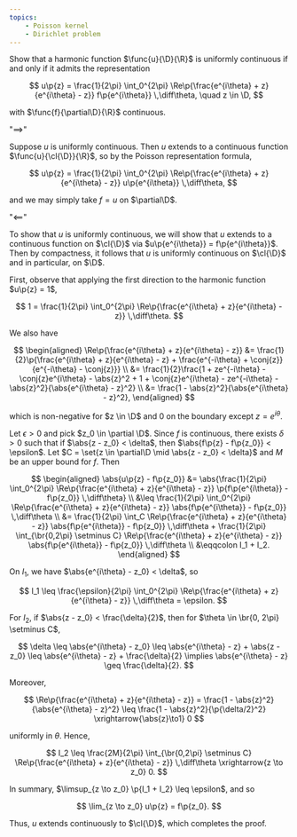 ```yaml
---
topics:
    - Poisson kernel
    - Dirichlet problem
---
```


<problem>

Show that a harmonic function $\func{u}{\D}{\R}$ is uniformly continuous if and only if it admits the representation

$$
u\p{z} = \frac{1}{2\pi} \int_0^{2\pi} \Re\p{\frac{e^{i\theta} + z}{e^{i\theta} - z}} f\p{e^{i\theta}} \,\diff\theta, \quad z \in \D,
$$

with $\func{f}{\partial\D}{\R}$ continuous.

</problem>

<solution>

"$\implies$"

Suppose $u$ is uniformly continuous. Then $u$ extends to a continuous function $\func{u}{\cl{\D}}{\R}$, so by the Poisson representation formula,

$$
u\p{z}
    = \frac{1}{2\pi} \int_0^{2\pi} \Re\p{\frac{e^{i\theta} + z}{e^{i\theta} - z}} u\p{e^{i\theta}} \,\diff\theta,
$$

and we may simply take $f = u$ on $\partial\D$.

"$\impliedby$"

To show that $u$ is uniformly continuous, we will show that $u$ extends to a continuous function on $\cl{\D}$ via $u\p{e^{i\theta}} = f\p{e^{i\theta}}$. Then by compactness, it follows that $u$ is uniformly continuous on $\cl{\D}$ and in particular, on $\D$.

First, observe that applying the first direction to the harmonic function $u\p{z} = 1$,

$$
1 = \frac{1}{2\pi} \int_0^{2\pi} \Re\p{\frac{e^{i\theta} + z}{e^{i\theta} - z}} \,\diff\theta.
$$

We also have

$$
\begin{aligned}
    \Re\p{\frac{e^{i\theta} + z}{e^{i\theta} - z}}
        &= \frac{1}{2}\p{\frac{e^{i\theta} + z}{e^{i\theta} - z} + \frac{e^{-i\theta} + \conj{z}}{e^{-i\theta} - \conj{z}}} \\
        &= \frac{1}{2}\frac{1 + ze^{-i\theta} - \conj{z}e^{i\theta} - \abs{z}^2 + 1 + \conj{z}e^{i\theta} - ze^{-i\theta} - \abs{z}^2}{\abs{e^{i\theta} - z}^2} \\
        &= \frac{1 - \abs{z}^2}{\abs{e^{i\theta} - z}^2},
\end{aligned}
$$

which is non-negative for $z \in \D$ and $0$ on the boundary except $z = e^{i\theta}$.

Let $\epsilon > 0$ and pick $z_0 \in \partial \D$. Since $f$ is continuous, there exists $\delta > 0$ such that if $\abs{z - z_0} < \delta$, then $\abs{f\p{z} - f\p{z_0}} < \epsilon$. Let $C = \set{z \in \partial\D \mid \abs{z - z_0} < \delta}$ and $M$ be an upper bound for $f$. Then

$$
\begin{aligned}
    \abs{u\p{z} - f\p{z_0}}
        &= \abs{\frac{1}{2\pi} \int_0^{2\pi} \Re\p{\frac{e^{i\theta} + z}{e^{i\theta} - z}} \p{f\p{e^{i\theta}}  - f\p{z_0}} \,\diff\theta} \\
        &\leq \frac{1}{2\pi} \int_0^{2\pi} \Re\p{\frac{e^{i\theta} + z}{e^{i\theta} - z}} \abs{f\p{e^{i\theta}}  - f\p{z_0}} \,\diff\theta \\
        &= \frac{1}{2\pi} \int_C \Re\p{\frac{e^{i\theta} + z}{e^{i\theta} - z}} \abs{f\p{e^{i\theta}}  - f\p{z_0}} \,\diff\theta + \frac{1}{2\pi} \int_{\br{0,2\pi} \setminus C} \Re\p{\frac{e^{i\theta} + z}{e^{i\theta} - z}} \abs{f\p{e^{i\theta}}  - f\p{z_0}} \,\diff\theta \\
        &\eqqcolon I_1 + I_2.
\end{aligned}
$$

On $I_1$, we have $\abs{e^{i\theta} - z_0} < \delta$, so

$$
I_1
    \leq \frac{\epsilon}{2\pi} \int_0^{2\pi} \Re\p{\frac{e^{i\theta} + z}{e^{i\theta} - z}} \,\diff\theta
    = \epsilon.
$$

For $I_2$, if $\abs{z - z_0} < \frac{\delta}{2}$, then for $\theta \in \br{0, 2\pi} \setminus C$,

$$
\delta
    \leq \abs{e^{i\theta} - z_0}
    \leq \abs{e^{i\theta} - z} + \abs{z - z_0}
    \leq \abs{e^{i\theta} - z} + \frac{\delta}{2}
\implies \abs{e^{i\theta} - z} \geq \frac{\delta}{2}.
$$

Moreover,

$$
\Re\p{\frac{e^{i\theta} + z}{e^{i\theta} - z}}
    = \frac{1 - \abs{z}^2}{\abs{e^{i\theta} - z}^2}
    \leq \frac{1 - \abs{z}^2}{\p{\delta/2}^2} \xrightarrow{\abs{z}\to1} 0
$$

uniformly in $\theta$. Hence,

$$
I_2
    \leq \frac{2M}{2\pi} \int_{\br{0,2\pi} \setminus C} \Re\p{\frac{e^{i\theta} + z}{e^{i\theta} - z}} \,\diff\theta \xrightarrow{z \to z_0} 0.
$$

In summary, $\limsup_{z \to z_0} \p{I_1 + I_2} \leq \epsilon$, and so

$$
\lim_{z \to z_0} u\p{z} = f\p{z_0}.
$$

Thus, $u$ extends continuously to $\cl{\D}$, which completes the proof.

</solution>
